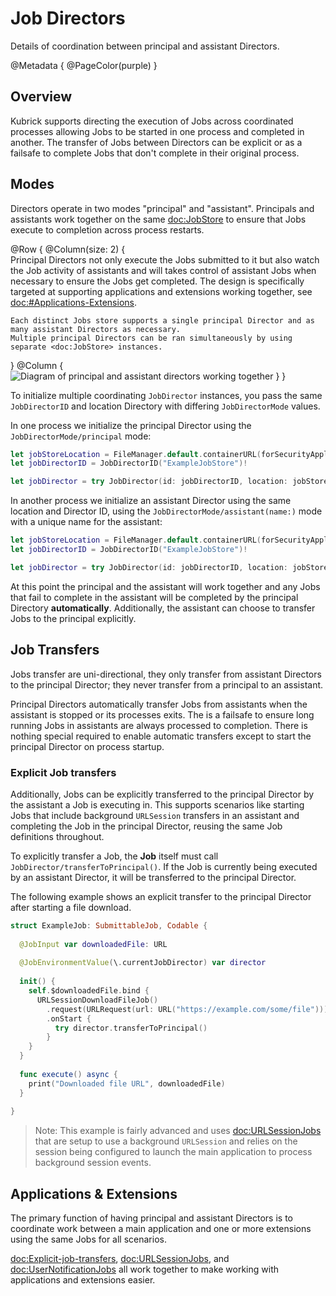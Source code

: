 # Job Directors

Details of coordination between principal and assistant Directors.

@Metadata {
  @PageColor(purple)
}


## Overview

Kubrick supports directing the execution of Jobs across coordinated processes allowing Jobs to be started in one
process and completed in another. The transfer of Jobs between Directors can be explicit or as a failsafe to complete
Jobs that don't complete in their original process.

## Modes

Directors operate in two modes "principal" and "assistant". Principals and assistants work together on the same
<doc:JobStore> to ensure that Jobs execute to completion across process restarts.

@Row {
  @Column(size: 2) {    
    Principal Directors not only execute the Jobs submitted to it but also watch the Job activity of assistants and
    will takes control of assistant Jobs when necessary to ensure the Jobs get completed. The design is specifically
    targeted at supporting applications and extensions working together, see <doc:#Applications-Extensions>.
    
    Each distinct Jobs store supports a single principal Director and as many assistant Directors as necessary.
    Multiple principal Directors can be ran simultaneously by using separate <doc:JobStore> instances.    
  }
  @Column {
    ![Diagram of principal and assistant directors working together](processes)
  }
}

To initialize multiple coordinating ``JobDirector`` instances, you pass the same ``JobDirectorID`` and location
Directory with differing ``JobDirectorMode`` values.

In one process we initialize the principal Director using the ``JobDirectorMode/principal`` mode:

```swift
let jobStoreLocation = FileManager.default.containerURL(forSecurityApplicationGroupIdentifier: "com.example.app")!
let jobDirectorID = JobDirectorID("ExampleJobStore")!

let jobDirector = try JobDirector(id: jobDirectorID, location: jobStoreLocation, mode: .principal)
```

In another process we initialize an assistant Director using the same location and Director
ID, using the ``JobDirectorMode/assistant(name:)`` mode with a unique name for the assistant:

```swift
let jobStoreLocation = FileManager.default.containerURL(forSecurityApplicationGroupIdentifier: "com.example.app")!
let jobDirectorID = JobDirectorID("ExampleJobStore")!

let jobDirector = try JobDirector(id: jobDirectorID, location: jobStoreLocation, mode: .assistant("Assistant1"))
```

At this point the principal and the assistant will work together and any Jobs that fail to complete in the assistant
will be completed by the principal Directory **automatically**. Additionally, the assistant can choose to transfer
Jobs to the principal explicitly.


## Job Transfers

Jobs transfer are uni-directional, they only transfer from assistant Directors to the principal Director; they never
transfer from a principal to an assistant.

Principal Directors automatically transfer Jobs from assistants when the assistant is stopped or its processes exits.
The is a failsafe to ensure long running Jobs in assistants are always processed to completion. There is nothing
special required to enable automatic transfers except to start the principal Director on process startup.

### Explicit Job transfers

Additionally, Jobs can be explicitly transferred to the principal Director by the assistant a Job is executing in. This
supports scenarios like starting Jobs that include background `URLSession` transfers in an assistant and completing
the Job in the principal Director, reusing the same Job definitions throughout.

To explicitly transfer a Job, the **Job** itself must call ``JobDirector/transferToPrincipal()``. If the Job is
currently being executed by an assistant Director, it will be transferred to the principal Director.

The following example shows an explicit transfer to the principal Director after starting a file download.

```swift
struct ExampleJob: SubmittableJob, Codable {
  
  @JobInput var downloadedFile: URL
  
  @JobEnvironmentValue(\.currentJobDirector) var director
  
  init() {
    self.$downloadedFile.bind {
      URLSessionDownloadFileJob()
        .request(URLRequest(url: URL("https://example.com/some/file")))
        .onStart {
          try director.transferToPrincipal()
        }
    }
  }
  
  func execute() async {
    print("Downloaded file URL", downloadedFile)
  }
  
}
```

> Note: This example is fairly advanced and uses <doc:URLSessionJobs> that are setup to use a background `URLSession`
and relies on the session being configured to launch the main application to process background session events. 


## Applications & Extensions

The primary function of having principal and assistant Directors is to coordinate work between a main application and
one or more extensions using the same Jobs for all scenarios. 

<doc:Explicit-job-transfers>, <doc:URLSessionJobs>, and <doc:UserNotificationJobs> all work together to make working
with applications and extensions easier. 
